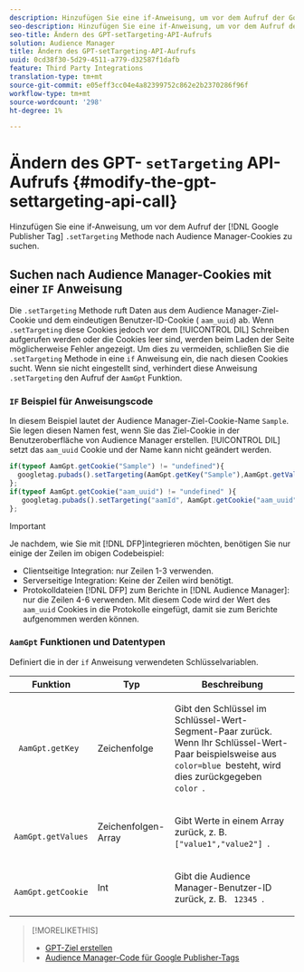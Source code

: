 ```yaml
---
description: Hinzufügen Sie eine if-Anweisung, um vor dem Aufruf der Google Publisher Tag .setTargeting-Methode nach Audience Manager-Cookies zu suchen.
seo-description: Hinzufügen Sie eine if-Anweisung, um vor dem Aufruf der Google Publisher Tag .setTargeting-Methode nach Audience Manager-Cookies zu suchen.
seo-title: Ändern des GPT-setTargeting-API-Aufrufs
solution: Audience Manager
title: Ändern des GPT-setTargeting-API-Aufrufs
uuid: 0cd38f30-5d29-4511-a779-d32587f1dafb
feature: Third Party Integrations
translation-type: tm+mt
source-git-commit: e05eff3cc04e4a82399752c862e2b2370286f96f
workflow-type: tm+mt
source-wordcount: '298'
ht-degree: 1%

---
```



# Ändern des GPT- `setTargeting` API-Aufrufs {#modify-the-gpt-settargeting-api-call}

Hinzufügen Sie eine if-Anweisung, um vor dem Aufruf der [!DNL Google Publisher Tag] `.setTargeting` Methode nach Audience Manager-Cookies zu suchen.

## Suchen nach Audience Manager-Cookies mit einer `IF` Anweisung

Die `.setTargeting` Methode ruft Daten aus dem Audience Manager-Ziel-Cookie und dem eindeutigen Benutzer-ID-Cookie ( `aam_uuid`) ab. Wenn `.setTargeting` diese Cookies jedoch vor dem [!UICONTROL DIL] Schreiben aufgerufen werden oder die Cookies leer sind, werden beim Laden der Seite möglicherweise Fehler angezeigt. Um dies zu vermeiden, schließen Sie die `.setTargeting` Methode in eine `if` Anweisung ein, die nach diesen Cookies sucht. Wenn sie nicht eingestellt sind, verhindert diese Anweisung `.setTargeting` den Aufruf der `AamGpt` Funktion.

### `IF` Beispiel für Anweisungscode

In diesem Beispiel lautet der Audience Manager-Ziel-Cookie-Name `Sample`. Sie legen diesen Namen fest, wenn Sie das Ziel-Cookie in der Benutzeroberfläche von Audience Manager erstellen. [!UICONTROL DIL] setzt das `aam_uuid` Cookie und der Name kann nicht geändert werden.

```js
if(typeof AamGpt.getCookie("Sample") != "undefined"){ 
  googletag.pubads().setTargeting(AamGpt.getKey("Sample"),AamGpt.getValues("Sample")); 
}; 
if(typeof AamGpt.getCookie("aam_uuid") != "undefined" ){ 
   googletag.pubads().setTargeting("aamId", AamGpt.getCookie("aam_uuid")); 
};
```

>[!IMPORTANT]
>
>Je nachdem, wie Sie mit [!DNL DFP]integrieren möchten, benötigen Sie nur einige der Zeilen im obigen Codebeispiel:
>
>* Clientseitige Integration: nur Zeilen 1-3 verwenden.
>* Serverseitige Integration: Keine der Zeilen wird benötigt.
>* Protokolldateien [!DNL DFP] zum Berichte in [!DNL Audience Manager]: nur die Zeilen 4-6 verwenden. Mit diesem Code wird der Wert des `aam_uuid` Cookies in die Protokolle eingefügt, damit sie zum Berichte aufgenommen werden können.


### `AamGpt` Funktionen und Datentypen

Definiert die in der `if` Anweisung verwendeten Schlüsselvariablen.

<table id="table_881391C9BDDF4FACAFC37A47B14B31A1"> 
 <thead> 
  <tr> 
   <th colname="col1" class="entry"> Funktion </th> 
   <th colname="col2" class="entry"> Typ </th> 
   <th colname="col3" class="entry"> Beschreibung </th> 
  </tr> 
 </thead>
 <tbody> 
  <tr> 
   <td colname="col1"> <p> <code> AamGpt.getKey </code> </p> </td> 
   <td colname="col2"> <p>Zeichenfolge </p> </td> 
   <td colname="col3"> <p>Gibt den Schlüssel im Schlüssel-Wert-Segment-Paar zurück. Wenn Ihr Schlüssel-Wert-Paar beispielsweise aus <code> color=blue </code>besteht, wird dies zurückgegeben <code> color </code>. </p> </td> 
  </tr> 
  <tr> 
   <td colname="col1"> <p> <code> AamGpt.getValues </code> </p> </td> 
   <td colname="col2"> <p>Zeichenfolgen-Array </p> </td> 
   <td colname="col3"> <p>Gibt Werte in einem Array zurück, z. B. <code> ["value1","value2"] </code>. </p> </td> 
  </tr> 
  <tr> 
   <td colname="col1"> <p> <code> AamGpt.getCookie </code> </p> </td> 
   <td colname="col2"> <p>Int </p> </td> 
   <td colname="col3"> <p>Gibt die Audience Manager-Benutzer-ID zurück, z. B. <code> 12345 </code>. </p> </td> 
  </tr>
 </tbody>
</table>

>[!MORELIKETHIS]
>
>* [GPT-Ziel erstellen](../../integration/gpt-aam-destination/gpt-aam-create-destination.md)
>* [Audience Manager-Code für Google Publisher-Tags](../../integration/gpt-aam-destination/gpt-aam-aamgpt-code.md)

